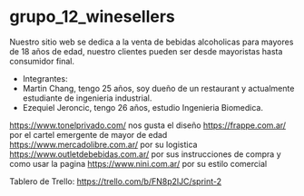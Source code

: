 # grupo_12_winesellers

Nuestro sitio web se dedica a la venta de bebidas alcoholicas para mayores de 18 años de edad, nuestro clientes pueden ser desde mayoristas hasta consumidor final.

+ Integrantes:
+ Martin Chang, tengo 25 años, soy dueño de un restaurant y actualmente estudiante de ingenieria industrial.
+ Ezequiel Jeroncic, tengo 26 años, estudio Ingenieria Biomedica. 

 https://www.tonelprivado.com/  nos gusta el diseño
 https://frappe.com.ar/ por el cartel emergente de mayor de edad
 https://www.mercadolibre.com.ar/ por su logistica
 https://www.outletdebebidas.com.ar/ por sus instrucciones de compra y como usar la pagina
 https://www.nini.com.ar/ por su estilo comercial

Tablero de Trello:
https://trello.com/b/FN8p2lJC/sprint-2

